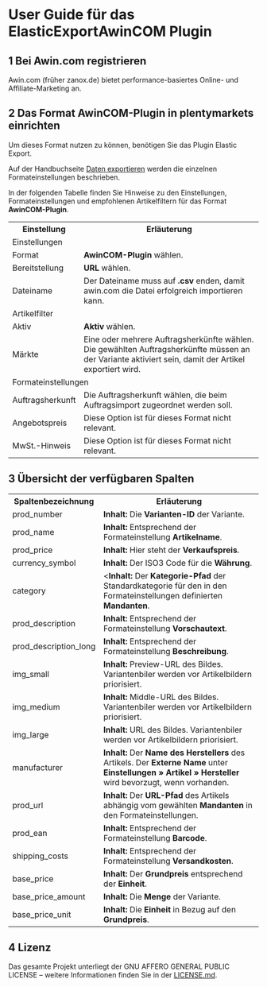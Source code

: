 
# User Guide für das ElasticExportAwinCOM Plugin

<div class="container-toc"></div>

## 1 Bei Awin.com registrieren

Awin.com (früher zanox.de) bietet performance-basiertes Online- und Affiliate-Marketing an.

## 2 Das Format AwinCOM-Plugin in plentymarkets einrichten

Um dieses Format nutzen zu können, benötigen Sie das Plugin Elastic Export.

Auf der Handbuchseite [Daten exportieren](https://knowledge.plentymarkets.com/basics/datenaustausch/daten-exportieren#30) werden die einzelnen Formateinstellungen beschrieben.

In der folgenden Tabelle finden Sie Hinweise zu den Einstellungen, Formateinstellungen und empfohlenen Artikelfiltern für das Format **AwinCOM-Plugin**.
<table>
    <tr>
        <th>
            Einstellung
        </th>
        <th>
            Erläuterung
        </th>
    </tr>
    <tr>
        <td class="th" colspan="2">
            Einstellungen
        </td>
    </tr>
    <tr>
        <td>
            Format
        </td>
        <td>
            <b>AwinCOM-Plugin</b> wählen.
        </td>        
    </tr>
    <tr>
        <td>
            Bereitstellung
        </td>
        <td>
            <b>URL</b> wählen.
        </td>        
    </tr>
    <tr>
        <td>
            Dateiname
        </td>
        <td>
            Der Dateiname muss auf <b>.csv</b> enden, damit awin.com die Datei erfolgreich importieren kann.
        </td>        
    </tr>
    <tr>
        <td class="th" colspan="2">
            Artikelfilter
        </td>
    </tr>
    <tr>
        <td>
            Aktiv
        </td>
        <td>
            <b>Aktiv</b> wählen.
        </td>        
    </tr>
    <tr>
        <td>
            Märkte
        </td>
        <td>
            Eine oder mehrere Auftragsherkünfte wählen. Die gewählten Auftragsherkünfte müssen an der Variante aktiviert sein, damit der Artikel exportiert wird.
        </td>        
    </tr>
    <tr>
        <td class="th" colspan="2">
            Formateinstellungen
        </td>
    </tr>
    <tr>
        <td>
            Auftragsherkunft
        </td>
        <td>
            Die Auftragsherkunft wählen, die beim Auftragsimport zugeordnet werden soll.
        </td>        
    </tr>
    <tr>
        <td>
            Angebotspreis
        </td>
        <td>
            Diese Option ist für dieses Format nicht relevant.
        </td>        
    </tr>
    <tr>
        <td>
            MwSt.-Hinweis
        </td>
        <td>
            Diese Option ist für dieses Format nicht relevant.
        </td>        
    </tr>
</table>

## 3 Übersicht der verfügbaren Spalten

<table>
    <tr>
        <th>
            Spaltenbezeichnung
        </th>
        <th>
            Erläuterung
        </th>
    </tr>
    <tr>
		<td>
			prod_number
		</td>
		<td>
			<b>Inhalt:</b> Die <b>Varianten-ID</b> der Variante.
		</td>        
	</tr>
	<tr>
		<td>
			prod_name
		</td>
		<td>
			<b>Inhalt:</b> Entsprechend der Formateinstellung <b>Artikelname</b>.
		</td>        
	</tr>
	<tr>
		<td>
			prod_price
		</td>
		<td>
			<b>Inhalt:</b> Hier steht der <b>Verkaufspreis</b>.
		</td>        
	</tr>
	<tr>
		<td>
			currency_symbol
		</td>
		<td>
			<b>Inhalt:</b> Der ISO3 Code für die <b>Währung</b>.
		</td>        
	</tr>
	<tr>
		<td>
			category
		</td>
		<td>
			<<b>Inhalt:</b> Der <b>Kategorie-Pfad</b> der Standardkategorie für den in den Formateinstellungen definierten <b>Mandanten</b>.
		</td>        
	</tr>
	<tr>
		<td>
			prod_description
		</td>
		<td>
			<b>Inhalt:</b> Entsprechend der Formateinstellung <b>Vorschautext</b>.
		</td>        
	</tr>
	<tr>
		<td>
			prod_description_long
		</td>
		<td>
			<b>Inhalt:</b> Entsprechend der Formateinstellung <b>Beschreibung</b>.
		</td>        
	</tr>
	<tr>
		<td>
			img_small
		</td>
		<td>
			<b>Inhalt:</b> Preview-URL des Bildes. Variantenbiler werden vor Artikelbildern priorisiert.
		</td>        
	</tr>
	<tr>
		<td>
			img_medium
		</td>
		<td>
			<b>Inhalt:</b> Middle-URL des Bildes. Variantenbiler werden vor Artikelbildern priorisiert.
		</td>        
	</tr>
	<tr>
		<td>
			img_large
		</td>
		<td>
			<b>Inhalt:</b> URL des Bildes. Variantenbiler werden vor Artikelbildern priorisiert.
		</td>        
	</tr>
	<tr>
		<td>
			manufacturer
		</td>
		<td>
			<b>Inhalt:</b> Der <b>Name des Herstellers</b> des Artikels. Der <b>Externe Name</b> unter <b>Einstellungen » Artikel » Hersteller</b> wird bevorzugt, wenn vorhanden.
		</td>        
	</tr>
	<tr>
		<td>
			prod_url
		</td>
		<td>
			<b>Inhalt:</b> Der <b>URL-Pfad</b> des Artikels abhängig vom gewählten <b>Mandanten</b> in den Formateinstellungen.
		</td>        
	</tr>
	<tr>
		<td>
			prod_ean
		</td>
		<td>
			<b>Inhalt:</b> Entsprechend der Formateinstellung <b>Barcode</b>.
		</td>        
	</tr>
	<tr>
		<td>
			shipping_costs
		</td>
		<td>
			<b>Inhalt:</b> Entsprechend der Formateinstellung <b>Versandkosten</b>.
		</td>        
	</tr>
	<tr>
		<td>
			base_price
		</td>
		<td>
			<b>Inhalt:</b> Der <b>Grundpreis</b> entsprechend der <b>Einheit</b>. 
		</td>        
	</tr>
	<tr>
		<td>
			base_price_amount
		</td>
		<td>
			<b>Inhalt:</b> Die <b>Menge</b> der Variante.
		</td>
	</tr>
	<tr>
		<td>
			base_price_unit
		</td>
		<td>
			<b>Inhalt:</b> Die <b>Einheit</b> in Bezug auf den <b>Grundpreis</b>.
		</td>        
	</tr>
</table>

## 4 Lizenz

Das gesamte Projekt unterliegt der GNU AFFERO GENERAL PUBLIC LICENSE – weitere Informationen finden Sie in der [LICENSE.md](https://github.com/plentymarkets/plugin-elastic-export-awin-com/blob/master/LICENSE.md).

